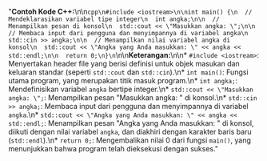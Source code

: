  "**Contoh Kode C++:**\n\n```cpp\n#include <iostream>\n\nint main() {\n  // Mendeklarasikan variabel tipe integer\n  int angka;\n\n  // Menampilkan pesan di konsol\n  std::cout << \"Masukkan angka: \";\n\n  // Membaca input dari pengguna dan menyimpannya di variabel angka\n  std::cin >> angka;\n\n  // Menampilkan nilai variabel angka di konsol\n  std::cout << \"Angka yang Anda masukkan: \" << angka << std::endl;\n\n  return 0;\n}\n```\n\n**Keterangan:**\n\n* `#include <iostream>`: Menyertakan header file yang berisi definisi untuk objek masukan dan keluaran standar (seperti `std::cout` dan `std::cin`).\n* `int main()`: Fungsi utama program, yang merupakan titik masuk program.\n* `int angka;`: Mendefinisikan variabel `angka` bertipe integer.\n* `std::cout << \"Masukkan angka: \";`: Menampilkan pesan \"Masukkan angka: \" di konsol.\n* `std::cin >> angka;`: Membaca input dari pengguna dan menyimpannya di variabel `angka`.\n* `std::cout << \"Angka yang Anda masukkan: \" << angka << std::endl;`: Menampilkan pesan \"Angka yang Anda masukkan: \" di konsol, diikuti dengan nilai variabel `angka`, dan diakhiri dengan karakter baris baru (`std::endl`).\n* `return 0;`: Mengembalikan nilai 0 dari fungsi `main()`, yang menunjukkan bahwa program telah dieksekusi dengan sukses."